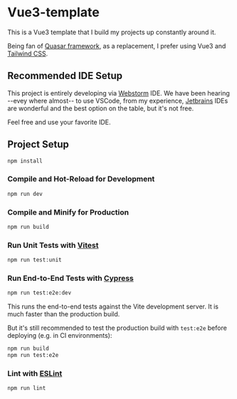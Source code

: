 # Vue3-template

This is a Vue3 template that I build my projects up constantly around it.

Being fan of [Quasar framework](https://quasar.dev), as a replacement, I prefer using Vue3 and [Tailwind CSS](https://tailwindcss.com/docs/installation).

## Recommended IDE Setup
This project is entirely developing via [Webstorm](https://www.jetbrains.com/webstorm/) IDE.
We have been hearing --evey where almost-- to use VSCode, from my experience, [Jetbrains](https://www.jetbrains.com) IDEs are wonderful and the best option on the table, but it's not free.

Feel free and use your favorite IDE.

## Project Setup

```sh
npm install
```

### Compile and Hot-Reload for Development

```sh
npm run dev
```

### Compile and Minify for Production

```sh
npm run build
```

### Run Unit Tests with [Vitest](https://vitest.dev/)

```sh
npm run test:unit
```

### Run End-to-End Tests with [Cypress](https://www.cypress.io/)

```sh
npm run test:e2e:dev
```

This runs the end-to-end tests against the Vite development server.
It is much faster than the production build.

But it's still recommended to test the production build with `test:e2e` before deploying (e.g. in CI environments):

```sh
npm run build
npm run test:e2e
```

### Lint with [ESLint](https://eslint.org/)

```sh
npm run lint
```
